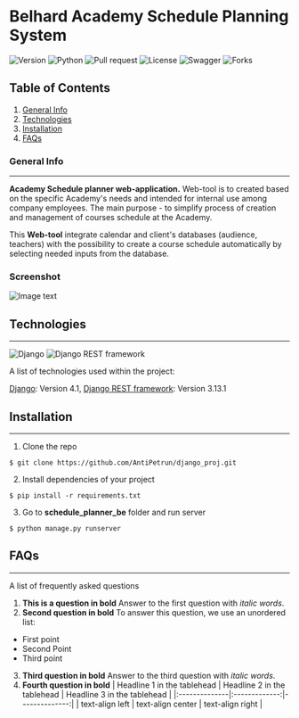 # Belhard Academy Schedule Planning System


![Version](https://img.shields.io/pypi/v/1)
![Python](https://img.shields.io/pypi/pyversions/django) 
![Pull request](https://img.shields.io/github/issues-pr/AntiPetrun/django_proj)
![License](https://img.shields.io/github/license/AntiPetrun/django_proj)
![Swagger](https://img.shields.io/swagger/valid/3.0)
![Forks](https://img.shields.io/github/forks/AntiPetrun/django_proj?style=social)


<!-- PROJECT LOGO -->


## Table of Contents
1. [General Info](#general-info)
2. [Technologies](#technologies)
3. [Installation](#installation)
4. [FAQs](#faqs)
### General Info
***
**Academy Schedule planner web-application.** 
Web-tool is to created based on the specific Academy's needs and 
intended for internal use among company employees. 
The main purpose - to simplify process
of creation and management of courses schedule at the Academy.

This **Web-tool** integrate calendar and client's
databases (audience, teachers) with the possibility to create a
course schedule automatically by selecting needed inputs from the
database.

### Screenshot
![Image text](https://www.united-internet.de/fileadmin/user_upload/Brands/Downloads/Logo_IONOS_by.jpg)
## Technologies
***
![Django](https://img.shields.io/pypi/v/django?label=django)
![Django REST framework](https://img.shields.io/pypi/v/djangorestframework?label=djangorestframework)

A list of technologies used within the project:

[Django](https://www.djangoproject.com/): Version 4.1, 
[Django REST framework](https://www.django-rest-framework.org/): Version 3.13.1
## Installation
***
1. Clone the repo 
```
$ git clone https://github.com/AntiPetrun/django_proj.git
```
2. Install dependencies of your project
```
$ pip install -r requirements.txt
```
3. Go to **schedule_planner_be** folder and run server
```
$ python manage.py runserver
```

## FAQs
***
A list of frequently asked questions
1. **This is a question in bold**
Answer to the first question with _italic words_. 
2. __Second question in bold__ 
To answer this question, we use an unordered list:
* First point
* Second Point
* Third point
3. **Third question in bold**
Answer to the third question with *italic words*.
4. **Fourth question in bold**
| Headline 1 in the tablehead | Headline 2 in the tablehead | Headline 3 in the tablehead |
|:--------------|:-------------:|--------------:|
| text-align left | text-align center | text-align right |

